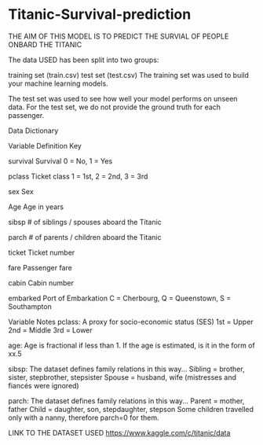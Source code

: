 # Titanic-Survival-prediction

THE AIM OF THIS MODEL IS TO PREDICT THE SURVIAL OF PEOPLE ONBARD THE TITANIC

The data USED has been split into two groups:

training set (train.csv)
test set (test.csv)
The training set was used to build your machine learning models.

The test set was  used to see how well your model performs on unseen data. For the test set, we do not provide the ground truth for each passenger.

Data Dictionary

Variable	Definition	Key


survival	Survival	0 = No, 1 = Yes


pclass	Ticket class	1 = 1st, 2 = 2nd, 3 = 3rd


sex	Sex	


Age	Age in years	


sibsp	# of siblings / spouses aboard the Titanic	


parch	# of parents / children aboard the Titanic	


ticket	Ticket number	


fare	Passenger fare


cabin	Cabin number	


embarked	Port of Embarkation	C = Cherbourg, Q = Queenstown, S = Southampton


Variable Notes
pclass: A proxy for socio-economic status (SES)
1st = Upper
2nd = Middle
3rd = Lower


age: Age is fractional if less than 1. If the age is estimated, is it in the form of xx.5


sibsp: The dataset defines family relations in this way...
Sibling = brother, sister, stepbrother, stepsister
Spouse = husband, wife (mistresses and fiancés were ignored)


parch: The dataset defines family relations in this way...
Parent = mother, father
Child = daughter, son, stepdaughter, stepson
Some children travelled only with a nanny, therefore parch=0 for them.


LINK TO THE DATASET USED https://www.kaggle.com/c/titanic/data
